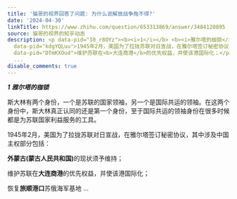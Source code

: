 ```yaml
---
title: '猫哥的视界回答了问题: 为什么说解放战争拖不得?'
date: '2024-04-30'
linkTitle: https://www.zhihu.com/question/653313869/answer/3484120895
source: 猫哥的视界的知乎动态
description: <p data-pid="I0_r8OYz"><b><i>1</i></b> <b><i>雅尔塔的枷锁</i></b></p><p data-pid="7Ic2nDZI">斯大林有两个身份，一个是苏联的国家领袖，另一个是国际共运的领袖。在这两个身份中，斯大林真正认同的还是第一个身份，至于国际共运的领袖身份在很多时候都是为苏联国家利益服务的工具。</p><p
  data-pid="kdgYQLuu">1945年2月，美国为了拉拢苏联对日宣战，在雅尔塔签订秘密协议，其中涉及中国主权部分包括：</p><p data-pid="2MyDFpRq"><b>外蒙古(蒙古人民共和国)</b>的现状须予维持；</p><p
  data-pid="DTmKXOud">维护苏联在<b>大连商港</b>的优先权益，并使该港国际化；</p><p data-pid="TM42VDx4">恢复<b>旅顺港口</b>苏俄海军基地
  ...
disable_comments: true
---
```

<p data-pid="I0_r8OYz"><b><i>1</i></b> <b><i>雅尔塔的枷锁</i></b></p><p data-pid="7Ic2nDZI">斯大林有两个身份，一个是苏联的国家领袖，另一个是国际共运的领袖。在这两个身份中，斯大林真正认同的还是第一个身份，至于国际共运的领袖身份在很多时候都是为苏联国家利益服务的工具。</p><p data-pid="kdgYQLuu">1945年2月，美国为了拉拢苏联对日宣战，在雅尔塔签订秘密协议，其中涉及中国主权部分包括：</p><p data-pid="2MyDFpRq"><b>外蒙古(蒙古人民共和国)</b>的现状须予维持；</p><p data-pid="DTmKXOud">维护苏联在<b>大连商港</b>的优先权益，并使该港国际化；</p><p data-pid="TM42VDx4">恢复<b>旅顺港口</b>苏俄海军基地 ...